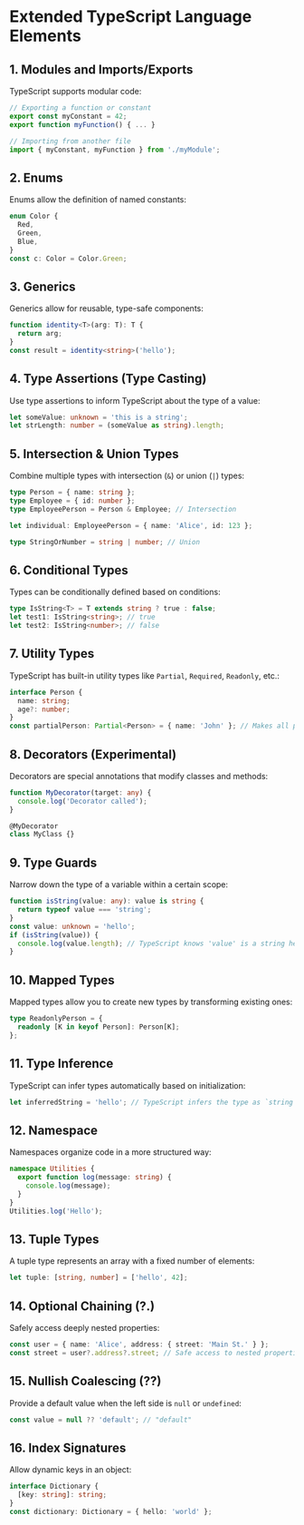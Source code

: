 # Extended TypeScript Language Elements

## 1. Modules and Imports/Exports

TypeScript supports modular code:

```ts
// Exporting a function or constant
export const myConstant = 42;
export function myFunction() { ... }

// Importing from another file
import { myConstant, myFunction } from './myModule';
```

## 2. Enums

Enums allow the definition of named constants:

```ts
enum Color {
  Red,
  Green,
  Blue,
}
const c: Color = Color.Green;
```

## 3. Generics

Generics allow for reusable, type-safe components:

```ts
function identity<T>(arg: T): T {
  return arg;
}
const result = identity<string>('hello');
```

## 4. Type Assertions (Type Casting)

Use type assertions to inform TypeScript about the type of a value:

```ts
let someValue: unknown = 'this is a string';
let strLength: number = (someValue as string).length;
```

## 5. Intersection & Union Types

Combine multiple types with intersection (`&`) or union (`|`) types:

```ts
type Person = { name: string };
type Employee = { id: number };
type EmployeePerson = Person & Employee; // Intersection

let individual: EmployeePerson = { name: 'Alice', id: 123 };

type StringOrNumber = string | number; // Union
```

## 6. Conditional Types

Types can be conditionally defined based on conditions:

```ts
type IsString<T> = T extends string ? true : false;
let test1: IsString<string>; // true
let test2: IsString<number>; // false
```

## 7. Utility Types

TypeScript has built-in utility types like `Partial`, `Required`, `Readonly`, etc.:

```ts
interface Person {
  name: string;
  age?: number;
}
const partialPerson: Partial<Person> = { name: 'John' }; // Makes all properties optional
```

## 8. Decorators (Experimental)

Decorators are special annotations that modify classes and methods:

```ts
function MyDecorator(target: any) {
  console.log('Decorator called');
}

@MyDecorator
class MyClass {}
```

## 9. Type Guards

Narrow down the type of a variable within a certain scope:

```ts
function isString(value: any): value is string {
  return typeof value === 'string';
}
const value: unknown = 'hello';
if (isString(value)) {
  console.log(value.length); // TypeScript knows 'value' is a string here
}
```

## 10. Mapped Types

Mapped types allow you to create new types by transforming existing ones:

```ts
type ReadonlyPerson = {
  readonly [K in keyof Person]: Person[K];
};
```

## 11. Type Inference

TypeScript can infer types automatically based on initialization:

```ts
let inferredString = 'hello'; // TypeScript infers the type as `string`
```

## 12. Namespace

Namespaces organize code in a more structured way:

```ts
namespace Utilities {
  export function log(message: string) {
    console.log(message);
  }
}
Utilities.log('Hello');
```

## 13. Tuple Types

A tuple type represents an array with a fixed number of elements:

```ts
let tuple: [string, number] = ['hello', 42];
```

## 14. Optional Chaining (?.)

Safely access deeply nested properties:

```ts
const user = { name: 'Alice', address: { street: 'Main St.' } };
const street = user?.address?.street; // Safe access to nested properties
```

## 15. Nullish Coalescing (??)

Provide a default value when the left side is `null` or `undefined`:

```ts
const value = null ?? 'default'; // "default"
```

## 16. Index Signatures

Allow dynamic keys in an object:

```ts
interface Dictionary {
  [key: string]: string;
}
const dictionary: Dictionary = { hello: 'world' };
```
